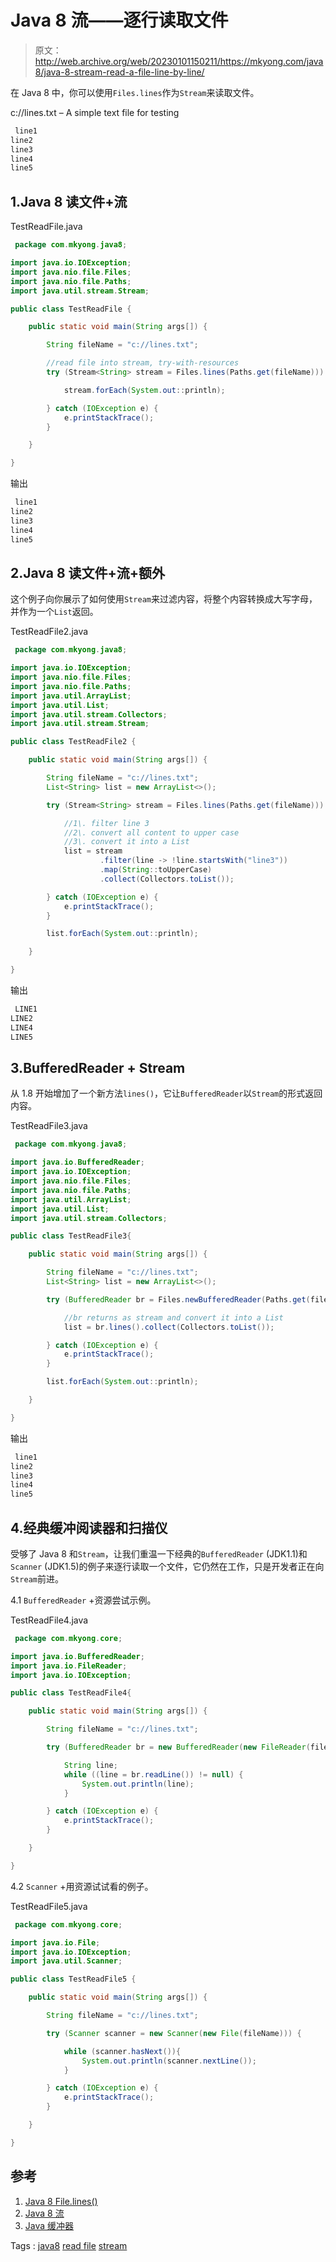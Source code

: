 # Java 8 流——逐行读取文件

> 原文：<http://web.archive.org/web/20230101150211/https://mkyong.com/java8/java-8-stream-read-a-file-line-by-line/>

在 Java 8 中，你可以使用`Files.lines`作为`Stream`来读取文件。

c://lines.txt – A simple text file for testing

```java
 line1
line2
line3
line4
line5 
```

## 1.Java 8 读文件+流

TestReadFile.java

```java
 package com.mkyong.java8;

import java.io.IOException;
import java.nio.file.Files;
import java.nio.file.Paths;
import java.util.stream.Stream;

public class TestReadFile {

	public static void main(String args[]) {

		String fileName = "c://lines.txt";

		//read file into stream, try-with-resources
		try (Stream<String> stream = Files.lines(Paths.get(fileName))) {

			stream.forEach(System.out::println);

		} catch (IOException e) {
			e.printStackTrace();
		}

	}

} 
```

输出

```java
 line1
line2
line3
line4
line5 
```

## 2.Java 8 读文件+流+额外

这个例子向你展示了如何使用`Stream`来过滤内容，将整个内容转换成大写字母，并作为一个`List`返回。

TestReadFile2.java

```java
 package com.mkyong.java8;

import java.io.IOException;
import java.nio.file.Files;
import java.nio.file.Paths;
import java.util.ArrayList;
import java.util.List;
import java.util.stream.Collectors;
import java.util.stream.Stream;

public class TestReadFile2 {

	public static void main(String args[]) {

		String fileName = "c://lines.txt";
		List<String> list = new ArrayList<>();

		try (Stream<String> stream = Files.lines(Paths.get(fileName))) {

			//1\. filter line 3
			//2\. convert all content to upper case
			//3\. convert it into a List
			list = stream
					.filter(line -> !line.startsWith("line3"))
					.map(String::toUpperCase)
					.collect(Collectors.toList());

		} catch (IOException e) {
			e.printStackTrace();
		}

		list.forEach(System.out::println);

	}

} 
```

输出

```java
 LINE1
LINE2
LINE4
LINE5 
```

## 3.BufferedReader + Stream

从 1.8 开始增加了一个新方法`lines()`，它让`BufferedReader`以`Stream`的形式返回内容。

TestReadFile3.java

```java
 package com.mkyong.java8;

import java.io.BufferedReader;
import java.io.IOException;
import java.nio.file.Files;
import java.nio.file.Paths;
import java.util.ArrayList;
import java.util.List;
import java.util.stream.Collectors;

public class TestReadFile3{

	public static void main(String args[]) {

		String fileName = "c://lines.txt";
		List<String> list = new ArrayList<>();

		try (BufferedReader br = Files.newBufferedReader(Paths.get(fileName))) {

			//br returns as stream and convert it into a List
			list = br.lines().collect(Collectors.toList());

		} catch (IOException e) {
			e.printStackTrace();
		}

		list.forEach(System.out::println);

	}

} 
```

输出

```java
 line1
line2
line3
line4
line5 
```

## 4.经典缓冲阅读器和扫描仪

受够了 Java 8 和`Stream`，让我们重温一下经典的`BufferedReader` (JDK1.1)和`Scanner` (JDK1.5)的例子来逐行读取一个文件，它仍然在工作，只是开发者正在向`Stream`前进。

4.1 `BufferedReader` +资源尝试示例。

TestReadFile4.java

```java
 package com.mkyong.core;

import java.io.BufferedReader;
import java.io.FileReader;
import java.io.IOException;

public class TestReadFile4{

	public static void main(String args[]) {

		String fileName = "c://lines.txt";

		try (BufferedReader br = new BufferedReader(new FileReader(fileName))) {

			String line;
			while ((line = br.readLine()) != null) {
				System.out.println(line);
			}

		} catch (IOException e) {
			e.printStackTrace();
		}

	}

} 
```

4.2 `Scanner` +用资源试试看的例子。

TestReadFile5.java

```java
 package com.mkyong.core;

import java.io.File;
import java.io.IOException;
import java.util.Scanner;

public class TestReadFile5 {

	public static void main(String args[]) {

		String fileName = "c://lines.txt";

		try (Scanner scanner = new Scanner(new File(fileName))) {

			while (scanner.hasNext()){
				System.out.println(scanner.nextLine());
			}

		} catch (IOException e) {
			e.printStackTrace();
		}

	}

} 
```

## 参考

1.  [Java 8 File.lines()](http://web.archive.org/web/20210814180346/https://docs.oracle.com/javase/8/docs/api/java/nio/file/Files.html#lines-java.nio.file.Path-)
2.  [Java 8 流](http://web.archive.org/web/20210814180346/https://docs.oracle.com/javase/8/docs/api/java/util/stream/package-summary.html)
3.  [Java 缓冲器](http://web.archive.org/web/20210814180346/https://docs.oracle.com/javase/8/docs/api/java/io/BufferedReader.html)

Tags : [java8](http://web.archive.org/web/20210814180346/https://mkyong.com/tag/java8/) [read file](http://web.archive.org/web/20210814180346/https://mkyong.com/tag/read-file/) [stream](http://web.archive.org/web/20210814180346/https://mkyong.com/tag/stream/)<input type="hidden" id="mkyong-current-postId" value="13887">